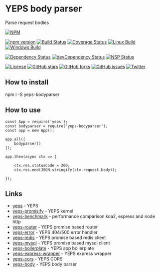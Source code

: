 # YEPS body parser

Parse request bodies

[![NPM](https://nodei.co/npm/yeps-bodyparser.png)](https://npmjs.org/package/yeps-bodyparser)

[![npm version](https://badge.fury.io/js/yeps-bodyparser.svg)](https://badge.fury.io/js/yeps-bodyparser)
[![Build Status](https://travis-ci.org/evheniy/yeps-bodyparser.svg?branch=master)](https://travis-ci.org/evheniy/yeps-bodyparser)
[![Coverage Status](https://coveralls.io/repos/github/evheniy/yeps-bodyparser/badge.svg?branch=master)](https://coveralls.io/github/evheniy/yeps-bodyparser?branch=master)
[![Linux Build](https://img.shields.io/travis/evheniy/yeps-bodyparser/master.svg?label=linux)](https://travis-ci.org/evheniy/)
[![Windows Build](https://img.shields.io/appveyor/ci/evheniy/yeps-bodyparser/master.svg?label=windows)](https://ci.appveyor.com/project/evheniy/yeps-bodyparser)

[![Dependency Status](https://david-dm.org/evheniy/yeps-bodyparser.svg)](https://david-dm.org/evheniy/yeps-bodyparser)
[![devDependency Status](https://david-dm.org/evheniy/yeps-bodyparser/dev-status.svg)](https://david-dm.org/evheniy/yeps-bodyparser#info=devDependencies)
[![NSP Status](https://img.shields.io/badge/NSP%20status-no%20vulnerabilities-green.svg)](https://travis-ci.org/evheniy/yeps-bodyparser)

[![License](https://img.shields.io/badge/license-MIT-blue.svg)](https://raw.githubusercontent.com/evheniy/yeps-bodyparser/master/LICENSE)
[![GitHub stars](https://img.shields.io/github/stars/evheniy/yeps-bodyparser.svg)](https://github.com/evheniy/yeps-bodyparser/stargazers)
[![GitHub forks](https://img.shields.io/github/forks/evheniy/yeps-bodyparser.svg)](https://github.com/evheniy/yeps-bodyparser/network)
[![GitHub issues](https://img.shields.io/github/issues/evheniy/yeps-bodyparser.svg)](https://github.com/evheniy/yeps-bodyparser/issues)
[![Twitter](https://img.shields.io/twitter/url/https/github.com/evheniy/yeps-bodyparser.svg?style=social)](https://twitter.com/intent/tweet?text=Wow:&url=%5Bobject%20Object%5D)


## How to install

  npm i -S yeps-bodyparser
  
## How to use

    const App = require('yeps');
    const bodyparser = require('yeps-bodyparser');
    const app = new App();
    
    app.all([
        bodyparser()
    ]);
    
    app.then(async ctx => {
        
        ctx.res.statusCode = 200;
        ctx.res.end(JSON.stringify(ctx.request.body));
    
    });
                
## Links

* [yeps](https://github.com/evheniy/yeps) - YEPS
* [yeps-promisify](https://github.com/evheniy/yeps-promisify) - YEPS kernel
* [yeps-benchmark](https://github.com/evheniy/yeps-benchmark) - performance comparison koa2, express and node http
* [yeps-router](https://github.com/evheniy/yeps-router) - YEPS promise based router
* [yeps-error](https://github.com/evheniy/yeps-error) - YEPS 404/500 error handler
* [yeps-redis](https://github.com/evheniy/yeps-redis) - YEPS promise based redis client
* [yeps-mysql](https://github.com/evheniy/yeps-mysql) - YEPS promise based mysql client
* [yeps-boilerplate](https://github.com/evheniy/yeps-boilerplate) - YEPS app boilerplate
* [yeps-express-wrapper](https://github.com/evheniy/yeps-express-wrapper) - YEPS express wrapper
* [yeps-cors](https://github.com/evheniy/yeps-cors) - YEPS CORS
* [yeps-body](https://github.com/evheniy/yeps-body) - YEPS body parser